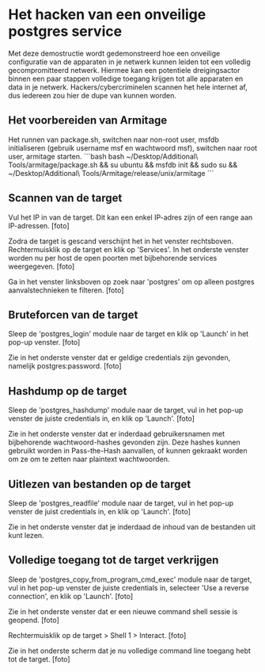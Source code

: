 <h1>Het hacken van een onveilige postgres service</h1>
Met deze demostructie wordt gedemonstreerd hoe een onveilige configuratie van de apparaten in je netwerk kunnen leiden tot een volledig gecompromitteerd netwerk. Hiermee kan een potentiele dreigingsactor binnen een paar stappen volledige toegang krijgen tot alle apparaten en data in je netwerk. Hackers/cybercriminelen scannen het hele internet af, dus iedereen zou hier de dupe van kunnen worden.

<h2>Het voorbereiden van Armitage</h2>
Het runnen van package.sh, switchen naar non-root user, msfdb initialiseren (gebruik username msf en wachtwoord msf), switchen naar root user, armitage starten.
```bash
bash ~/Desktop/Additional\ Tools/armitage/package.sh && su ubuntu && msfdb init && sudo su && ~/Desktop/Additional\ Tools/Armitage/release/unix/armitage 
```

<h2>Scannen van de target</h2>
Vul het IP in van de target. Dit kan een enkel IP-adres zijn of een range aan IP-adressen.
[foto]

Zodra de target is gescand verschijnt het in het venster rechtsboven. Rechtermuisklik op de target en klik op 'Services'. In het onderste venster worden nu per host de open poorten met bijbehorende services weergegeven. 
[foto]

Ga in het venster linksboven op zoek naar 'postgres' om op alleen postgres aanvalstechnieken te filteren.
[foto]

<h2>Bruteforcen van de target</h2>
Sleep de 'postgres_login' module naar de target en klik op 'Launch' in het pop-up venster.
[foto]

Zie in het onderste venster dat er geldige credentials zijn gevonden, namelijk postgres:password. 
[foto]

<h2>Hashdump op de target</h2>
Sleep de 'postgres_hashdump' module naar de target, vul in het pop-up venster de juiste credentials in, en klik op 'Launch'.
[foto]

Zie in het onderste venster dat er inderdaad gebruikersnamen met bijbehorende wachtwoord-hashes gevonden zijn. Deze hashes kunnen gebruikt worden in Pass-the-Hash aanvallen, of kunnen gekraakt worden om ze om te zetten naar plaintext wachtwoorden.
<h2>Uitlezen van bestanden op de target</h2>
Sleep de 'postgres_readfile' module naar de target, vul in het pop-up venster de juist credentials in, en klik op 'Launch'.
[foto]

Zie in het onderste venster dat je inderdaad de inhoud van de bestanden uit kunt lezen. 

<h2>Volledige toegang tot de target verkrijgen</h2>
Sleep de 'postgres_copy_from_program_cmd_exec' module naar de target, vul in het pop-up venster de juiste credentials in, selecteer 'Use a reverse connection', en klik op 'Launch'.
[foto]

Zie in het onderste venster dat er een nieuwe command shell sessie is geopend. 
[foto]

Rechtermuisklik op de target > Shell 1 > Interact.
[foto]

Zie in het onderste scherm dat je nu volledige command line toegang hebt tot de target.
[foto]
